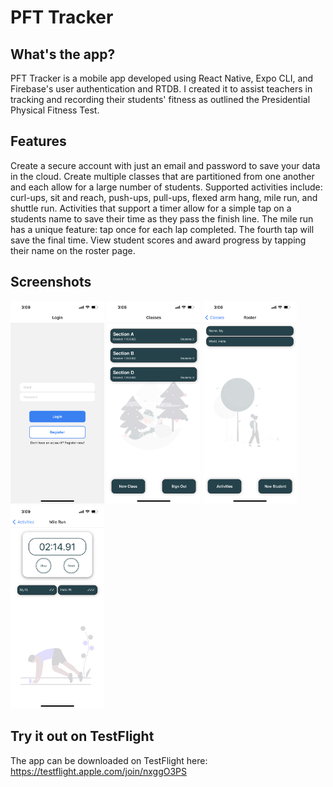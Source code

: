 # PFT Tracker

## What's the app?

PFT Tracker is a mobile app developed using React Native, Expo CLI, and Firebase's user authentication and RTDB. I created it to assist teachers in tracking and recording their students' fitness as outlined the Presidential Physical Fitness Test.

## Features

Create a secure account with just an email and password to save your data in the cloud. Create multiple classes that are partitioned from one another and each allow for a large number of students. Supported activities include: curl-ups, sit and reach, push-ups, pull-ups, flexed arm hang, mile run, and shuttle run. Activities that support a timer allow for a simple tap on a students name to save their time as they pass the finish line. The mile run has a unique feature: tap once for each lap completed. The fourth tap will save the final time. View student scores and award progress by tapping their name on the roster page.

## Screenshots

<img src="./images/login.png" alt="Login" width="150">
<img src="./images/class.png" alt="Class" width="150">
<img src="./images/roster.png" alt="Roster" width="150">
<img src="./images/mile.png" alt="Mile Run" width="150">

## Try it out on TestFlight

The app can be downloaded on TestFlight here: https://testflight.apple.com/join/nxggO3PS
